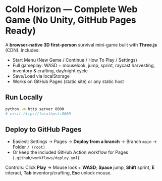 # Cold Horizon — Complete Web Game (No Unity, GitHub Pages Ready)

A **browser-native 3D first-person** survival mini-game built with **Three.js** (CDN).
Includes:
- Start Menu (New Game / Continue / How To Play / Settings)
- Full gameplay: WASD + mouselook, jump, sprint, raycast harvesting, inventory & crafting, day/night cycle
- Save/Load via localStorage
- Works on GitHub Pages (static site) or any static host

## Run Locally
```bash
python -m http.server 8000
# visit http://localhost:8000
```

## Deploy to GitHub Pages
- Easiest: Settings → Pages → **Deploy from a branch** → Branch `main` → Folder `/ (root)`
- Or keep the included GitHub Action workflow for Pages (`.github/workflows/deploy.yml`).

Controls: Click **Play** → Mouse look + **WASD**; **Space** jump, **Shift** sprint, **E** interact, **Tab** inventory/crafting, **Esc** unlock mouse.
